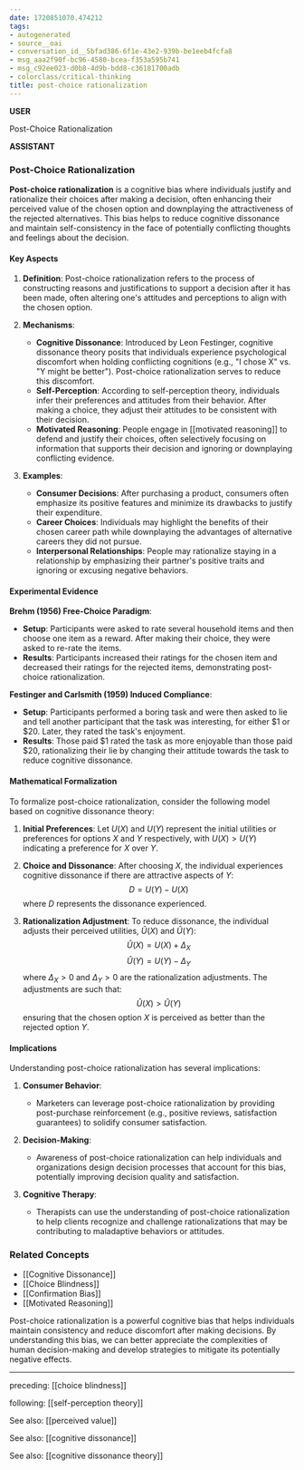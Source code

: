 ```yaml
---
date: 1720851070.474212
tags:
- autogenerated
- source__oai
- conversation_id__5bfad386-6f1e-43e2-939b-be1eeb4fcfa8
- msg_aaa2f90f-bc96-4580-bcea-f353a595b741
- msg_c92ee023-d0b8-4d9b-bdd8-c36181700adb
- colorclass/critical-thinking
title: post-choice rationalization
---
```


**USER**

Post-Choice Rationalization


**ASSISTANT**

### Post-Choice Rationalization

**Post-choice rationalization** is a cognitive bias where individuals justify and rationalize their choices after making a decision, often enhancing their perceived value of the chosen option and downplaying the attractiveness of the rejected alternatives. This bias helps to reduce cognitive dissonance and maintain self-consistency in the face of potentially conflicting thoughts and feelings about the decision.

#### Key Aspects

1. **Definition**:
   Post-choice rationalization refers to the process of constructing reasons and justifications to support a decision after it has been made, often altering one's attitudes and perceptions to align with the chosen option.

2. **Mechanisms**:
   - **Cognitive Dissonance**: Introduced by Leon Festinger, cognitive dissonance theory posits that individuals experience psychological discomfort when holding conflicting cognitions (e.g., "I chose X" vs. "Y might be better"). Post-choice rationalization serves to reduce this discomfort.
   - **Self-Perception**: According to self-perception theory, individuals infer their preferences and attitudes from their behavior. After making a choice, they adjust their attitudes to be consistent with their decision.
   - **Motivated Reasoning**: People engage in [[motivated reasoning]] to defend and justify their choices, often selectively focusing on information that supports their decision and ignoring or downplaying conflicting evidence.

3. **Examples**:
   - **Consumer Decisions**: After purchasing a product, consumers often emphasize its positive features and minimize its drawbacks to justify their expenditure.
   - **Career Choices**: Individuals may highlight the benefits of their chosen career path while downplaying the advantages of alternative careers they did not pursue.
   - **Interpersonal Relationships**: People may rationalize staying in a relationship by emphasizing their partner's positive traits and ignoring or excusing negative behaviors.

#### Experimental Evidence

**Brehm (1956) Free-Choice Paradigm**:
   - **Setup**: Participants were asked to rate several household items and then choose one item as a reward. After making their choice, they were asked to re-rate the items.
   - **Results**: Participants increased their ratings for the chosen item and decreased their ratings for the rejected items, demonstrating post-choice rationalization.

**Festinger and Carlsmith (1959) Induced Compliance**:
   - **Setup**: Participants performed a boring task and were then asked to lie and tell another participant that the task was interesting, for either $1 or $20. Later, they rated the task's enjoyment.
   - **Results**: Those paid $1 rated the task as more enjoyable than those paid $20, rationalizing their lie by changing their attitude towards the task to reduce cognitive dissonance.

#### Mathematical Formalization

To formalize post-choice rationalization, consider the following model based on cognitive dissonance theory:

1. **Initial Preferences**:
   Let $U(X)$ and $U(Y)$ represent the initial utilities or preferences for options $X$ and $Y$ respectively, with $U(X) > U(Y)$ indicating a preference for $X$ over $Y$.

2. **Choice and Dissonance**:
   After choosing $X$, the individual experiences cognitive dissonance if there are attractive aspects of $Y$:
   $$
   D = U(Y) - U(X)
   $$
   where $D$ represents the dissonance experienced.

3. **Rationalization Adjustment**:
   To reduce dissonance, the individual adjusts their perceived utilities, $\hat{U}(X)$ and $\hat{U}(Y)$:
   $$
   \hat{U}(X) = U(X) + \Delta_X
   $$
   $$
   \hat{U}(Y) = U(Y) - \Delta_Y
   $$
   where $\Delta_X > 0$ and $\Delta_Y > 0$ are the rationalization adjustments. The adjustments are such that:
   $$
   \hat{U}(X) > \hat{U}(Y)
   $$
   ensuring that the chosen option $X$ is perceived as better than the rejected option $Y$.

#### Implications

Understanding post-choice rationalization has several implications:

1. **Consumer Behavior**:
   - Marketers can leverage post-choice rationalization by providing post-purchase reinforcement (e.g., positive reviews, satisfaction guarantees) to solidify consumer satisfaction.
   
2. **Decision-Making**:
   - Awareness of post-choice rationalization can help individuals and organizations design decision processes that account for this bias, potentially improving decision quality and satisfaction.
   
3. **Cognitive Therapy**:
   - Therapists can use the understanding of post-choice rationalization to help clients recognize and challenge rationalizations that may be contributing to maladaptive behaviors or attitudes.

### Related Concepts

- [[Cognitive Dissonance]]
- [[Choice Blindness]]
- [[Confirmation Bias]]
- [[Motivated Reasoning]]

Post-choice rationalization is a powerful cognitive bias that helps individuals maintain consistency and reduce discomfort after making decisions. By understanding this bias, we can better appreciate the complexities of human decision-making and develop strategies to mitigate its potentially negative effects.


---

preceding: [[choice blindness]]  


following: [[self-perception theory]]

See also: [[perceived value]]


See also: [[cognitive dissonance]]


See also: [[cognitive dissonance theory]]